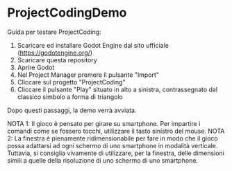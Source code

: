 # ProjectCodingDemo
Guida per testare ProjectCoding:
1. Scaricare ed installare Godot Engine dal sito ufficiale (https://godotengine.org/)
2. Scaricare questa repository
3. Aprire Godot
4. Nel Project Manager premere il pulsante "Import"
5. Cliccare sul progetto "ProjectCoding"
6. Cliccare il pulsante "Play" situato in alto a sinistra, contrassegnato dal classico simbolo a forma di triangolo

Dopo questi passaggi, la demo verrà avviata.

NOTA 1: Il gioco è pensato per girare su smartphone. Per impartire i comandi come se fossero tocchi, utilizzare il tasto sinistro del mouse.
NOTA 2: La finestra è pienamente ridimensionabile per fare in modo che il gioco possa adattarsi ad ogni schermo di uno smartphone in modalità verticale. Tuttavia, si consiglia vivamente di utilizzare, per la finestra, delle dimensioni simili a quelle della risoluzione di uno schermo di uno smartphone.
